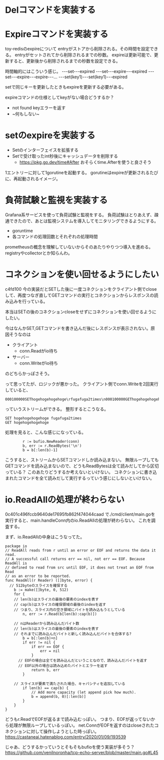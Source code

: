 # Delコマンドを実装する

# Expireコマンドを実装する
toy-redisのexpireについて
entryがストアから削除される。その時間を設定できる。
entryがセットされてから削除されるまでの秒数。
expireは更新可能で、更新すると、更新後から削除されるまでの秒数を設定できる。

時間軸的にはこういう感じ。
---set---expired
---set---expire---expired
---set---expire---expire---...
---set(key1)---set(key1)---expired

setで同じキーを更新したときもexpireを更新する必要がある。

expireコマンドの仕様としてkeyがない場合どうするか？
- not found keyエラーを返す
- ~何もしない~

# setのexpireを実装する
- Setのインターフェイスを拡張する
- Setで受け取ったint秒後にキャッシュデータを削除する
  - https://pkg.go.dev/time#After おそらくtime.Afterを使うと良さそう

1エントリーに対して1gorutineを起動する。
gorutineはexpireが更新されるたびに、再起動されるイメージ。

# 負荷試験と監視を実装する
Grafana系サービスを使って負荷試験と監視をする。
負荷試験はとりあえず、疎通できたので、あとは監視システムを導入してモニタリングできるようにする。
- goruntime
- 各コマンドの処理回数とそれぞれの処理時間

prometheusの概念を理解していないからそのあたりやりつつ導入を進める。
registryやcollectorとか知らんわ。

# コネクションを使い回せるようにしたい
c4fd100
今の実装だとSETした後に一度コネクションをクライアント側でcloseして、再度つなぎ直してGETコマンドの実行とコネクションからレスポンスの読み込みを行っている。

本当はSETの後のコネクションcloseをせずにコネクションを使い回せるようにしたい。

今はなんかSET,GETコマンドを書き込んだ後にレスポンスが表示されない。原因そうなのは
- クライアント
  - conn.Readがio待ち
- サーバー
  - conn.Writeがio待ち

のどちらかっぽさそう。

って思ってたが、ロジックが悪かった。
クライアント側でconn.Writeを2回実行していると、
```
000100000SEThogehogehogehoge\rfugafuga2times\n000100000GEThogehogehogehoge\n
```
っていうストリームができる。
整形するとこうなる。
```
SET hogehogehogehoge fugafuga2times
GET hogehogehogehoge
```

処理を見ると、こんな感じになっている。
```golang
		r := bufio.NewReader(conn)
		b, err := r.ReadBytes('\n')
		b = b[:len(b)-1]
```
こうすると、ストリームからSETコマンドしか読み込まない。
無限ループしてもGETコマンドを読み込まないので、どうもReadBytesは全て読みだしてから区切っている？
このあたりどうするか考えないといけない。
コネクションに書き込まれたコマンドを全て読みだして実行するっていう感じにしないといけない。

# io.ReadAllの処理が終わらない
0c401c496fccb9640de17695fb862f474044caad で./cmd/client/main.goを実行すると、main.handleConn内のio.ReadAllの処理が終わらない。
これを調査する。

まず、io.ReadAllの中身はこうなってた。
```golang
package io
// ReadAll reads from r until an error or EOF and returns the data it read.
// A successful call returns err == nil, not err == EOF. Because ReadAll is
// defined to read from src until EOF, it does not treat an EOF from Read
// as an error to be reported.
func ReadAll(r Reader) ([]byte, error) {
  // 512byteのスライスを確保する
	b := make([]byte, 0, 512)
	for {
    // len(b)はスライスの最後の要素のindexを表す
    // cap(b)はスライスの確保領域の最後のindexを返す
    // つまり、スライス内の空き領域にバイトを読み込もうとしている
		n, err := r.Read(b[len(b):cap(b)])

    // nはReaderから読み込んだバイト数
    // len(b)はスライスの最後の要素のindexを表す
    // それまでに読み込んだバイトと新しく読み込んだバイトを合体する?
		b = b[:len(b)+n]
		if err != nil {
			if err == EOF {
				err = nil
			}
      // EOFの場合は全てを読み込んだということなので、読み込んだバイトを返す
      // EOF以外の場合は読み込めたバイトとエラーを返す
			return b, err
		}

    // スライスが要素で満たされた場合、キャパシティを追加している
		if len(b) == cap(b) {
			// Add more capacity (let append pick how much).
			b = append(b, 0)[:len(b)]
		}
	}
}
```

どうもr.ReadでEOFが返るまで読み込むっぽい。
つまり、EOFが返ってないから処理が無限ループしているっぽい。
net.ConnがEOFを返すのはcloseされたコネクションに対して操作しようとした時っぽい。
https://castaneai.hatenablog.com/entry/2020/01/09/193539

じゃあ、どうするかっていうとそもそもbufioを使う実装が多そう？
https://github.com/venilnoronha/tcp-echo-server/blob/master/main.go#L45
